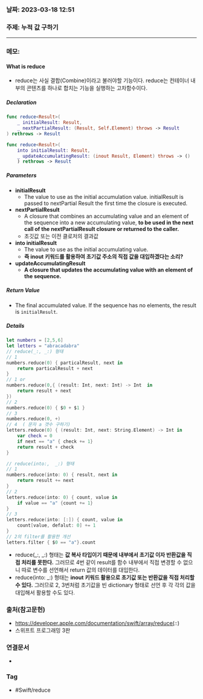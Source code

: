 ### 날짜: 2023-03-18 12:51

### 주제: 누적 값 구하기
---
### 메모: 
#### What is reduce 
- reduce는 사실 결합(Combine)이라고 불러야할 기능이다. reduce는 컨테이너 내부의 콘텐츠를 하나로 합치는 기능을 실행하는 고차함수이다. 
##### Declaration 
~~~ swift 
func reduce<Result>( 
	_ initialResult: Result, 
	_ nextPartialResult: (Result, Self.Element) throws -> Result
) rethrows -> Result
~~~
~~~ swift 
func reduce<Result>( 
	into initialResult: Result, 
	_ updateAccumulatingResult: (inout Result, Element) throws -> ()
	) rethrows -> Result
~~~
##### Parameters 
- **initialResult**
	- The value to use as the initial accumulation value. initialResult is passed to nextPartial Result the first time the closure is executed.
- **nextPartialResult**
	- A closure that combines an accumulating value and an element of the sequence into a new accumulating value, **to be used in the next call of the nextPartialResult closure or returned to the caller.** 
	- 초깃값 또는 이전 클로저의 결과값
- **into initialResult** 
	- The value to use as the initial accumulating value.
	- **즉 inout 키워드를 활용하여 초기값 주소의 직접 값을 대입하겠다는 소리?** 
- **updateAccumulatingResult** 
	- **A closure that updates the accumulating value with an element of the sequence.**
##### Return Value 
- The final accumulated value. If the sequence has no elements, the result is `initialResult`.
##### Details 
~~~ swift 
let numbers = [2,5,6]
let letters = "abracadabra"
// reduce(_:, _:) 형태 
// 1 
numbers.reduce(0) { particalResult, next in 
	return particalResult + next
}
// 1 or 
numbers.reduce(0,{ (result: Int, next: Int) -> Int  in 
	return result + next
})
// 2 
numbers.reduce(0) { $0 + $1 }
// 3 
numbers.reduce(0, +)
// 4  ( 문자 a 갯수 구하기)
letters.reduce(0) { (result: Int, next: String.Element) -> Int in 
	var check = 0 
	if next == "a" { check += 1}
	return result + check
}

// reduce(into:,  _:) 형태
// 1
numbers.reduce(into: 0) { result, next in 
	return result += next
}
// 2 
letters.reduce(into: 0) { count, value in 
	if value == "a" {count += 1}
}
// 3
letters.reduce(into: [:]) { count, value in 
	count[value, defalut: 0] += 1 
}
// 2의 filter를 활용한 개선 
letters.filter { $0 == "a"}.count
~~~
- reduce(\_:, \_:) 형태는 **값 복사 타입이기 때문에 내부에서 초기값 이자 반환값을 직접 처리를 못한다.** 그러므로 4번 같이 result를 함수 내부에서 직접 변경할 수 없으니 따로 변수를 선언해서 return 값의 데이터를 대입한다. 
- reduce(into: \_:) 형태는 **inout 키워드 활용으로 초기값 또는 반환값을 직접 처리할 수 있다.** 그러므로 2, 3번처럼 초기값을 빈 dictionary 형태로 선언 후 각 각의 값을 대입해서 활용할 수도 있다. 

### 출처(참고문헌) 
- https://developer.apple.com/documentation/swift/array/reduce(_:_:)
- 스위프트 프로그래밍 3판

### 연결문서 
- 

### Tag
- #Swift/reduce
